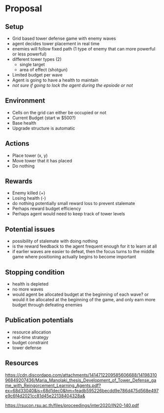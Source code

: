 # Proposal

## Setup

- Grid based tower defense game with enemy waves
- agent decides tower placement in real time
- enemies will follow fixed path (1 type of enemy that can more powerful or less powerful)
- different tower types (2)
  - single target
  - area of effect (shotgun)
- Limited budget per wave
- Agent is going to have a health to maintain
- _not sure if going to lock the agent during the epsiode or not_

## Environment

- Cells on the grid can either be occupied or not
- Current Budget (start w $500?)
- Base health
- Upgrade structure is automatic

## Actions

- Place tower (x, y)
- Move tower that it has placed
- Do nothing

## Rewards

- Enemy killed (+)
- Losing health (-)
- do nothing potentially small reward loss to prevent stalemate
- Perhaps reward budget efficiency
- Perhaps agent would need to keep track of tower levels

## Potential issues

- possibility of stalemate with doing nothing
- is the reward feedback to the agent frequent enough for it to learn at all
- if earlier waves are easier to defeat, then the focus turns to the middle game where positioning actually begins to become important

## Stopping condition

- health is depleted
- no more waves
- would agent be allocated budget at the beginning of each wave? or would it be allocated at the beginning of the game, and only earn more budget through defeating enemies

## Publication potentials

- resource allocation
- real-time strategy
- budget constraint
- tower defense

## Resources

https://cdn.discordapp.com/attachments/1414712209585606688/1419831096849207436/Maria_Manolaki_thesis_Development_of_Tower_Defense_game_with_Reingorcement_Learning_Agents.pdf?ex=68d33040&is=68d1dec0&hm=feadb595226becdd9e786d475d568e497e9c6f4d2021cc81d45e22138404328a& <br/>

https://rsucon.rsu.ac.th/files/proceedings/inter2020/IN20-140.pdf
